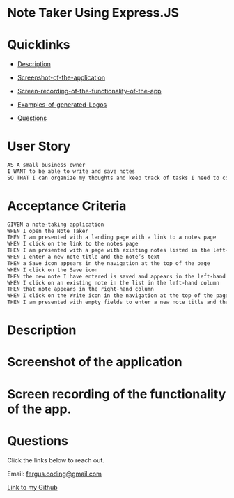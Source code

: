 # Note Taker Using Express.JS

# Quicklinks 

* [Description](#description)

* [Screenshot-of-the-application](#screenshot-of-the-application)

* [Screen-recording-of-the-functionality-of-the-app](#Screen-recording-of-the-functionality-of-the-app.)

* [Examples-of-generated-Logos](#examples-of-generated-logos)

* [Questions](#questions)

# User Story

```md
AS A small business owner
I WANT to be able to write and save notes
SO THAT I can organize my thoughts and keep track of tasks I need to complete
```

# Acceptance Criteria

```md
GIVEN a note-taking application
WHEN I open the Note Taker
THEN I am presented with a landing page with a link to a notes page
WHEN I click on the link to the notes page
THEN I am presented with a page with existing notes listed in the left-hand column, plus empty fields to enter a new note title and the note’s text in the right hand column
WHEN I enter a new note title and the note’s text
THEN a Save icon appears in the navigation at the top of the page
WHEN I click on the Save icon
THEN the new note I have entered is saved and appears in the left-hand column with the other existing notes
WHEN I click on an existing note in the list in the left-hand column
THEN that note appears in the right-hand column
WHEN I click on the Write icon in the navigation at the top of the page
THEN I am presented with empty fields to enter a new note title and the note’s text in the right-hand column
```


# Description



# Screenshot of the application





# Screen recording of the functionality of the app.


# Questions

Click the links below to reach out. 

Email: <a href="mailto:fergus.coding@gmail.com">fergus.coding@gmail.com</a>

[Link to my Github](https://github.com/Fergus-Codes)
